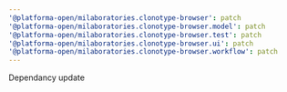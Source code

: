 ```yaml
---
'@platforma-open/milaboratories.clonotype-browser': patch
'@platforma-open/milaboratories.clonotype-browser.model': patch
'@platforma-open/milaboratories.clonotype-browser.test': patch
'@platforma-open/milaboratories.clonotype-browser.ui': patch
'@platforma-open/milaboratories.clonotype-browser.workflow': patch
---
```


Dependancy update
